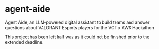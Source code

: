 # agent-aide
Agent Aide, an LLM-powered digital assistant to build teams and answer questions about VALORANT Esports players for the VCT x AWS Hackathon

This project has been left half way as it could not be finished prior to the extended deadline.